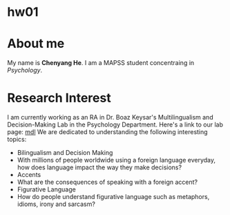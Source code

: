 # hw01

# About me
My name is **Chenyang He**. I am a MAPSS student concentraing in *Psychology*. 

# Research Interest 
I am currently working as an RA in Dr. Boaz Keysar's Multilingualism and Decision-Making Lab in the Psychology Department. 
Here's a link to our lab page:
[mdl](https://mdl.uchicago.edu/)
We are dedicated to understanding the following interesting topics:
* Bilingualism and Decision Making
 * With millions of people worldwide using a foreign language everyday, how does language impact the way they make decisions? 
* Accents
 * What are the consequences of speaking with a foreign accent? 
* Figurative Language
 * How do people understand figurative language such as metaphors, idioms, irony and sarcasm? 

